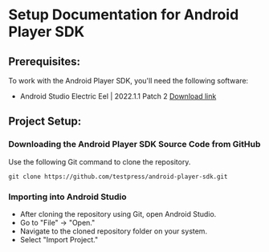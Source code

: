 # Setup Documentation for Android Player SDK

## Prerequisites:

To work with the Android Player SDK, you'll need the following software:

- Android Studio Electric Eel | 2022.1.1 Patch 2 [Download link]

## Project Setup:

### Downloading the Android Player SDK Source Code from GitHub

Use the following Git command to clone the repository.
```
git clone https://github.com/testpress/android-player-sdk.git
```

### Importing into Android Studio

- After cloning the repository using Git, open Android Studio.
- Go to "File" -> "Open."
- Navigate to the cloned repository folder on your system.
- Select "Import Project."

[Download link]: https://developer.android.com/studio/archive